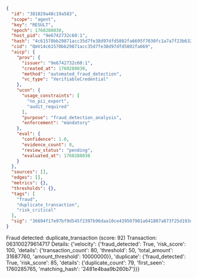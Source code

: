 ```json
{
  "id": "381029a48c19a583",
  "scope": "agent",
  "key": "RESULT",
  "epoch": 1760288030,
  "host_pid": "9e6742732c60:1",
  "hash": "4c61570bb29871acc35d7fe38d97dfd5802fa6695f7030fc1a7a7f23b6327c40",
  "cid": "QmV14c61570bb29871acc35d7fe38d97dfd5802fa669",
  "aicp": {
    "prov": {
      "issuer": "9e6742732c60:1",
      "created_at": 1760288030,
      "method": "automated_fraud_detection",
      "vc_type": "VerifiableCredential"
    },
    "ucon": {
      "usage_constraints": [
        "no_pii_export",
        "audit_required"
      ],
      "purpose": "fraud_detection_analysis",
      "enforcement": "mandatory"
    },
    "eval": {
      "confidence": 1.0,
      "evidence_count": 0,
      "review_status": "pending",
      "evaluated_at": 1760288030
    }
  },
  "sources": [],
  "edges": [],
  "metrics": {},
  "thresholds": {},
  "tags": [
    "fraud",
    "duplicate_transaction",
    "risk_critical"
  ],
  "sig": "36694f17e97bf9d545f2397b96daa10ce439507901a641807a873f25d193df1e"
}
```

Fraud detected: duplicate_transaction (score: 92)
Transaction: 063100279614717
Details: {'velocity': {'fraud_detected': True, 'risk_score': 100, 'details': {'transaction_count': 80, 'threshold': 50, 'total_amount': 31687760, 'amount_threshold': 10000000}}, 'duplicate': {'fraud_detected': True, 'risk_score': 85, 'details': {'duplicate_count': 79, 'first_seen': 1760285765, 'matching_hash': '2481e4baa9b260b7'}}}